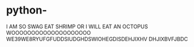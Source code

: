 # python-
I AM SO SWAG EAT SHRIMP OR I WILL EAT AN OCTOPUS WOOOOOOOOOOOOOOOOOOOO WE39WE8RYUFGFUDDSIUDGHDSWIOHEGDISDEHJIXHV DHJIXBVFJBDC 
